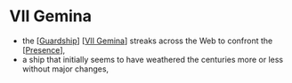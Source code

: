 # VII Gemina

- the [[Guardship]] [[VII Gemina]] streaks across the Web to confront the [[Presence]],
- a ship that initially seems to have weathered the centuries more or less without major changes,

[//begin]: # "Autogenerated link references for markdown compatibility"
[Guardship]: guardship.md "Guardship"
[VII Gemina]: vii-gemina.md "VII Gemina"
[Presence]: presence.md "Presence"
[//end]: # "Autogenerated link references"